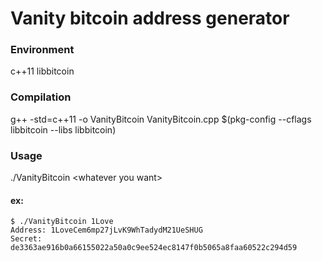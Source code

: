 # Vanity bitcoin address generator

### Environment

c++11
libbitcoin

### Compilation

g++ -std=c++11 -o VanityBitcoin VanityBitcoin.cpp $(pkg-config --cflags libbitcoin --libs libbitcoin)

### Usage

./VanityBitcoin \<whatever you want\>

#### ex:

```
$ ./VanityBitcoin 1Love
Address: 1LoveCem6mp27jLvK9WhTadydM21UeSHUG
Secret: de3363ae916b0a66155022a50a0c9ee524ec8147f0b5065a8faa60522c294d59
```
